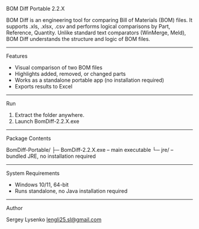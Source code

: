 BOM Diff Portable 2.2.X

BOM Diff is an engineering tool for comparing Bill of Materials (BOM) files.
It supports .xls, .xlsx, .csv and performs logical comparisons by
Part, Reference, Quantity.
Unlike standard text comparators (WinMerge, Meld), 
BOM Diff understands the structure and logic of BOM files.

----------------------------------------
Features

- Visual comparison of two BOM files
- Highlights added, removed, or changed parts
- Works as a standalone portable app (no installation required)
- Exports results to Excel

----------------------------------------
Run

1. Extract the folder anywhere.
2. Launch BomDiff-2.2.X.exe

----------------------------------------
Package Contents

BomDiff-Portable/
 ├─ BomDiff-2.2.X.exe   – main executable
 └─ jre/                – bundled JRE, no installation required

----------------------------------------
System Requirements

- Windows 10/11, 64-bit
- Runs standalone, no Java installation required

----------------------------------------
Author

Sergey Lysenko
lengli25.sl@gmail.com
